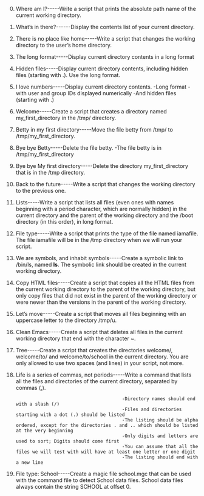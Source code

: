 0. Where am I?-----Write a script that prints the absolute path name of the current working directory.
1. What’s in there?------Display the contents list of your current directory.
2. There is no place like home-----Write a script that changes the working directory to the user’s home directory.
3. The long format-----Display current directory contents in a long format
4. Hidden files-----Display current directory contents, including hidden files (starting with .). Use the long format.
5. I love numbers-----Display current directory contents.
                          -Long format
                          -with user and group IDs displayed numerically
                          -And hidden files (starting with .)
6. Welcome-----Create a script that creates a directory named my_first_directory in the /tmp/ directory.
7. Betty in my first directory-----Move the file betty from /tmp/ to /tmp/my_first_directory.
8. Bye bye Betty-----Delete the file betty.
                       -The file betty is in /tmp/my_first_directory
9. Bye bye My first directory-----Delete the directory my_first_directory that is in the /tmp directory.
10. Back to the future-----Write a script that changes the working directory to the previous one.
11. Lists-----Write a script that lists all files (even ones with names beginning with a period character, which are normally hidden) in the current directory and the parent of the working directory and the /boot directory (in this order), in long format.
12. File type-----Write a script that prints the type of the file named iamafile. The file iamafile will be in the /tmp directory when we will run your script.
13.  We are symbols, and inhabit symbols-----Create a symbolic link to /bin/ls, named __ls__. The symbolic link should be created in the current working directory.
14.  Copy HTML files-----Create a script that copies all the HTML files from the current working directory to the parent of the working directory, but only copy files that did not exist in the parent of the working directory or were newer than the versions in the parent of the working directory.
15.  Let’s move-----Create a script that moves all files beginning with an uppercase letter to the directory /tmp/u.
16.  Clean Emacs-----Create a script that deletes all files in the current working directory that end with the character ~.
17.  Tree-----Create a script that creates the directories welcome/, welcome/to/ and welcome/to/school in the current directory.
You are only allowed to use two spaces (and lines) in your script, not more.
18. Life is a series of commas, not periods-----Write a command that lists all the files and directories of the current directory, separated by commas (,).

                                               -Directory names should end with a slash (/)
                                               -Files and directories starting with a dot (.) should be listed
                                               -The listing should be alpha ordered, except for the directories . and .. which should be listed at the very beginning
                                               -Only digits and letters are used to sort; Digits should come first
                                               -You can assume that all the files we will test with will have at least one letter or one digit
                                               -The listing should end with a new line
19. File type: School-----Create a magic file school.mgc that can be used with the command file to detect School data files. School data files always contain the string SCHOOL at offset 0.
                                               
